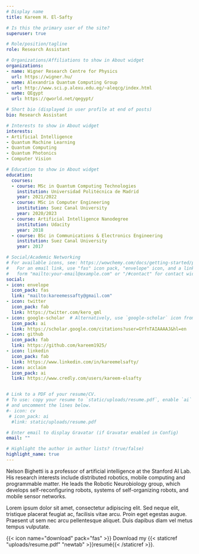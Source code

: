 ```yaml
---
# Display name
title: Kareem H. El-Safty

# Is this the primary user of the site?
superuser: true

# Role/position/tagline
role: Research Assistant

# Organizations/Affiliations to show in About widget
organizations:
- name: Wigner Research Centre for Physics 
  url: https://wigner.hu/
- name: Alexandria Quantum Computing Group
  url: http://www.sci.p.alexu.edu.eg/~aleqcg/index.html
- name: QEgypt
  url: https://qworld.net/qegypt/

# Short bio (displayed in user profile at end of posts)
bio: Research Assistant

# Interests to show in About widget
interests:
- Artificial Intelligence
- Quantum Machine Learning
- Quantum Computing
- Quantum Photonics
- Computer Vision

# Education to show in About widget
education:
  courses:
  - course: MSc in Quantum Computing Technologies
    institution: Universidad Politécnica de Madrid
    year: 2021/2022
  - course: MSc in Computer Engineering
    institution: Suez Canal University
    year: 2020/2023
  - course: Artificial Intelligence Nanodegree
    institution: Udacity
    year: 2018
  - course: BSc in Communications & Electronics Engineering
    institution: Suez Canal University
    year: 2017

# Social/Academic Networking
# For available icons, see: https://wowchemy.com/docs/getting-started/page-builder/#icons
#   For an email link, use "fas" icon pack, "envelope" icon, and a link in the
#   form "mailto:your-email@example.com" or "/#contact" for contact widget.
social:
- icon: envelope
  icon_pack: fas
  link: "mailto:kareemessafty@gmail.com"
- icon: twitter
  icon_pack: fab
  link: https://twitter.com/kero_qml
- icon: google-scholar  # Alternatively, use `google-scholar` icon from `ai` icon pack
  icon_pack: ai
  link: https://scholar.google.com/citations?user=GYfnTAIAAAAJ&hl=en
- icon: github
  icon_pack: fab
  link: https://github.com/kareem1925/
- icon: linkedin
  icon_pack: fab
  link: https://www.linkedin.com/in/kareemelsafty/
- icon: acclaim
  icon_pack: ai
  link: https://www.credly.com/users/kareem-elsafty


# Link to a PDF of your resume/CV.
# To use: copy your resume to `static/uploads/resume.pdf`, enable `ai` icons in `params.toml`, 
# and uncomment the lines below.
#- icon: cv
 # icon_pack: ai
  #link: static/uploads/resume.pdf

# Enter email to display Gravatar (if Gravatar enabled in Config)
email: ""

# Highlight the author in author lists? (true/false)
highlight_name: true
---
```


Nelson Bighetti is a professor of artificial intelligence at the Stanford AI Lab. His research interests include distributed robotics, mobile computing and programmable matter. He leads the Robotic Neurobiology group, which develops self-reconfiguring robots, systems of self-organizing robots, and mobile sensor networks.

Lorem ipsum dolor sit amet, consectetur adipiscing elit. Sed neque elit, tristique placerat feugiat ac, facilisis vitae arcu. Proin eget egestas augue. Praesent ut sem nec arcu pellentesque aliquet. Duis dapibus diam vel metus tempus vulputate.

{{< icon name="download" pack="fas" >}} Download my {{< staticref "uploads/resume.pdf" "newtab" >}}resumé{{< /staticref >}}.
